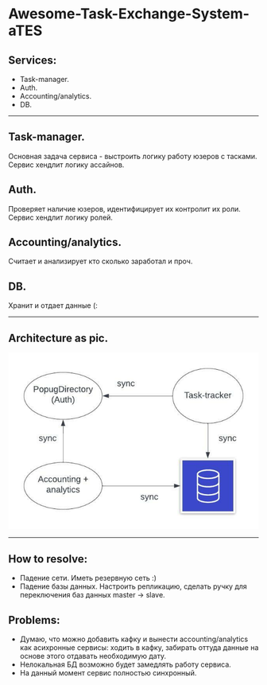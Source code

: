 # Awesome-Task-Exchange-System-aTES


## Services:

+ Task-manager.
+ Auth.
+ Accounting/analytics.
+ DB.

---
## Task-manager.
Основная задача сервиса - выстроить логику работу юзеров с тасками. Сервис хендлит логику ассайнов.  

## Auth.
Проверяет наличие юзеров, идентифицирует их контролит их роли. Сервис хендлит логику ролей.

## Accounting/analytics.
Считает и анализирует кто сколько заработал и проч. 

## DB.
Хранит и отдает данные (:

---

## Architecture as pic.
![awesomeTaskManager!](imgs/awesomeTaskManager.jpeg "awesomeTaskManager")

---

## How to resolve:
+ Падение сети.
Иметь резервную сеть :)
+ Падение базы данных.
Настроить репликацию, сделать ручку для переключения баз данных master -> slave. 

## Problems:
+ Думаю, что можно добавить кафку и вынести accounting/analytics как асихронные сервисы: ходить в кафку, забирать оттуда данные на основе этого отдавать необходимую дату. 
+ Нелокальная БД возможно будет замедлять работу сервиса.
+ На данный момент сервис полностью синхронный. 
